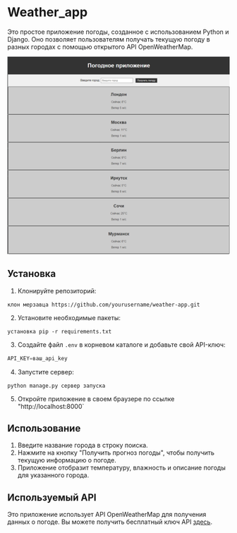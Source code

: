 # Weather_app
Это простое приложение погоды, созданное с использованием Python и Django. Оно позволяет пользователям получать текущую погоду в разных городах с помощью открытого API OpenWeatherMap.

![app](https://github.com/MaxmiL1ian/Weather_app/blob/master/app.png)  

## Установка

1. Клонируйте репозиторий:

```
клон мерзавца https://github.com/yourusername/weather-app.git
```

2. Установите необходимые пакеты:

```
установка pip -r requirements.txt
```

3. Создайте файл `.env` в корневом каталоге и добавьте свой API-ключ:

```python
API_KEY=ваш_api_key
```

4. Запустите сервер:

```
python manage.py сервер запуска
```

5. Откройте приложение в своем браузере по ссылке "http://localhost:8000`

## Использование

1. Введите название города в строку поиска.
2. Нажмите на кнопку "Получить прогноз погоды", чтобы получить текущую информацию о погоде.
3. Приложение отобразит температуру, влажность и описание погоды для указанного города.

## Используемый API

Это приложение использует API OpenWeatherMap для получения данных о погоде. Вы можете получить бесплатный ключ API [здесь](https://openweathermap.org/api).
